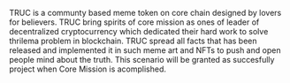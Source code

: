 TRUC is a communty based meme token on core chain designed by lovers for believers.
TRUC bring spirits of core mission as ones of leader of decentralized cryptocurrency which dedicated their hard work to solve thrilema problem in blockchain. TRUC spread all facts that has been released and implemented it in such meme art and NFTs to push and open people mind about the truth. This scenario will be granted as succesfully project when Core Mission is acomplished.
